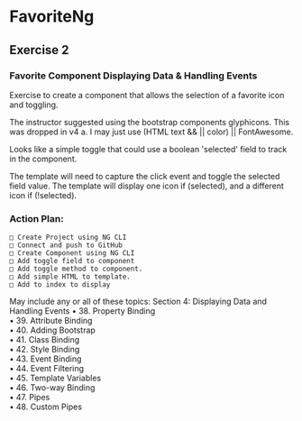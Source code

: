 # FavoriteNg

## Exercise 2

### Favorite Component Displaying Data & Handling Events

Exercise to create a component that allows the selection of a favorite icon and toggling.

The instructor suggested using the bootstrap components glyphicons. This was dropped in v4
a. I may just use (HTML text && || color) || FontAwesome.

Looks like a simple toggle that could use a boolean 'selected' field to track in the component.

The template will need to capture the click event and toggle the selected field value.
The template will display one icon if (selected), and a different icon if (!selected).

### Action Plan:

    □ Create Project using NG CLI
    □ Connect and push to GitHub
    □ Create Component using NG CLI
    □ Add toggle field to component
    □ Add toggle method to component.
    □ Add simple HTML to template.
    □ Add to index to display

May include any or all of these topics:
Section 4: Displaying Data and
Handling Events
• 38. Property Binding<br>
• 39. Attribute Binding<br>
• 40. Adding Bootstrap<br>
• 41. Class Binding<br>
• 42. Style Binding<br>
• 43. Event Binding<br>
• 44. Event Filtering<br>
• 45. Template Variables<br>
• 46. Two-way Binding<br>
• 47. Pipes<br>
• 48. Custom Pipes<br>
